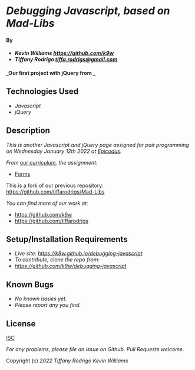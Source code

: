 # _Debugging Javascript, based on Mad-Libs_

#### By

- _**Kevin Williams <https://github.com/k9w>**_
- _**Tiffany Rodrigo <tiffa.rodrigs@gmail.com>**_

#### _Our first project with jQuery from _

## Technologies Used

- _Javascript_
- _jQuery_

## Description

_This is another Javascript and jQuery page assigned for pair programming on Wednesday January 12th 2022 at
[Epicodus](https://epicodus.com)._

_From [our curriculum](https://learnhowtoprogram.com), the assignment:_
- [Forms](https://www.learnhowtoprogram.com/introduction-to-programming/javascript-and-jquery/debugging-in-javascript-reading-console-errors)

This is a fork of our previous repository: https://github.com/tiffarodrigs/Mad-Libs

_You can find more of our work at:_

* https://github.com/k9w
* https://github.com/tiffarodrigs

## Setup/Installation Requirements

- _Live site: <https://k9w.github.io/debugging-javascript>_
- _To contribute, clone the repo from:_
- _<https://github.com/k9w/debugging-javascript>_

## Known Bugs

- _No known issues yet._
- _Please report any you find._

## License

[ISC](https://choosealicense.com/licenses/isc)

_For any problems, please file an issue on Github. Pull Requests welcome._

Copyright (c) _2022_ _Tiffany Rodrigo_ _Kevin Williams_
